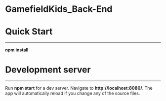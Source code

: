# GamefieldKids_Back-End

# Quick Start
****
**npm install**

# Development server
****
Run **npm start** for a dev server. Navigate to **http://localhost:8080/**. The app will automatically reload if you change any of the source files.